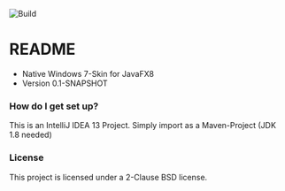 ![Build](https://travis-ci.org/s1gpwr/aerofx.svg?branch=master)

# README #

* Native Windows 7-Skin for JavaFX8
* Version 0.1-SNAPSHOT


### How do I get set up? ###

This is an IntelliJ IDEA 13 Project. Simply import as a Maven-Project (JDK 1.8 needed)


### License ###

This project is licensed under a 2-Clause BSD license.



